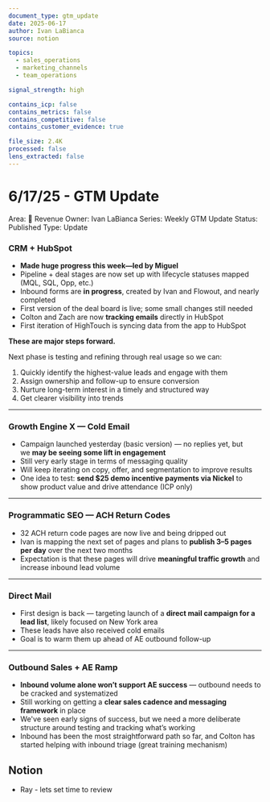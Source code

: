 ```yaml
---
document_type: gtm_update
date: 2025-06-17
author: Ivan LaBianca
source: notion

topics:
  - sales_operations
  - marketing_channels
  - team_operations

signal_strength: high

contains_icp: false
contains_metrics: false
contains_competitive: false
contains_customer_evidence: true

file_size: 2.4K
processed: false
lens_extracted: false
---
```


# 6/17/25 - GTM Update

Area: 🤑 Revenue
Owner: Ivan LaBianca
Series: Weekly GTM Update
Status: Published
Type: Update

### **CRM + HubSpot**

- **Made huge progress this week—led by Miguel**
- Pipeline + deal stages are now set up with lifecycle statuses mapped (MQL, SQL, Opp, etc.)
- Inbound forms are **in progress**, created by Ivan and Flowout, and nearly completed
- First version of the deal board is live; some small changes still needed
- Colton and Zach are now **tracking emails** directly in HubSpot
- First iteration of HighTouch is syncing data from the app to HubSpot

**These are major steps forward.**

Next phase is testing and refining through real usage so we can:

1. Quickly identify the highest-value leads and engage with them
2. Assign ownership and follow-up to ensure conversion
3. Nurture long-term interest in a timely and structured way
4. Get clearer visibility into trends

---

### **Growth Engine X — Cold Email**

- Campaign launched yesterday (basic version) — no replies yet, but we **may be seeing some lift in engagement**
- Still very early stage in terms of messaging quality
- Will keep iterating on copy, offer, and segmentation to improve results
- One idea to test: **send $25 demo incentive payments via Nickel** to show product value and drive attendance (ICP only)

---

### **Programmatic SEO — ACH Return Codes**

- 32 ACH return code pages are now live and being dripped out
- Ivan is mapping the next set of pages and plans to **publish 3–5 pages per day** over the next two months
- Expectation is that these pages will drive **meaningful traffic growth** and increase inbound lead volume

---

### **Direct Mail**

- First design is back — targeting launch of a **direct mail campaign for a lead list**, likely focused on New York area
- These leads have also received cold emails
- Goal is to warm them up ahead of AE outbound follow-up

---

### **Outbound Sales + AE Ramp**

- **Inbound volume alone won’t support AE success** — outbound needs to be cracked and systematized
- Still working on getting a **clear sales cadence and messaging framework** in place
- We've seen early signs of success, but we need a more deliberate structure around testing and tracking what’s working
- Inbound has been the most straightforward path so far, and Colton has started helping with inbound triage (great training mechanism)

## Notion

- Ray - lets set time to review